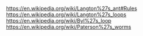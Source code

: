 https://en.wikipedia.org/wiki/Langton%27s_ant#Rules
https://en.wikipedia.org/wiki/Langton%27s_loops
https://en.wikipedia.org/wiki/Byl%27s_loop
https://en.wikipedia.org/wiki/Paterson%27s_worms
